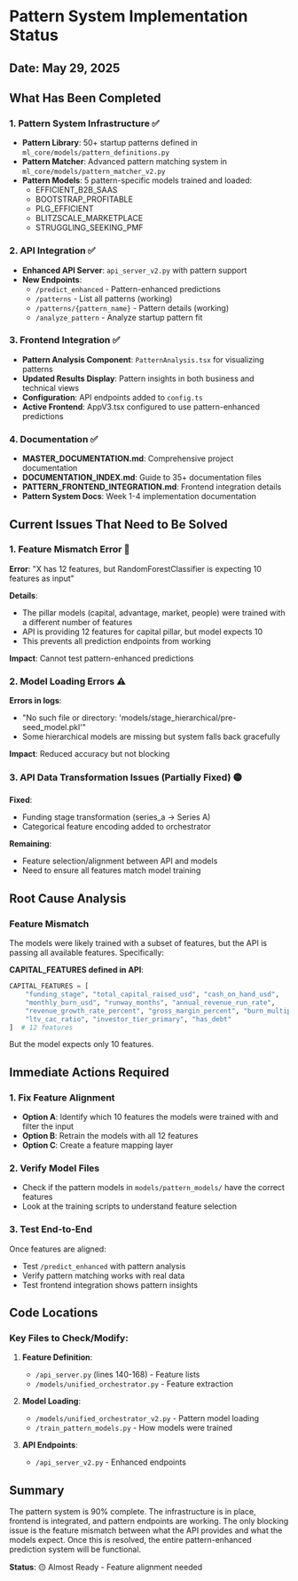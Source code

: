 # Pattern System Implementation Status

## Date: May 29, 2025

## What Has Been Completed

### 1. Pattern System Infrastructure ✅
- **Pattern Library**: 50+ startup patterns defined in `ml_core/models/pattern_definitions.py`
- **Pattern Matcher**: Advanced pattern matching system in `ml_core/models/pattern_matcher_v2.py`
- **Pattern Models**: 5 pattern-specific models trained and loaded:
  - EFFICIENT_B2B_SAAS
  - BOOTSTRAP_PROFITABLE
  - PLG_EFFICIENT
  - BLITZSCALE_MARKETPLACE
  - STRUGGLING_SEEKING_PMF

### 2. API Integration ✅
- **Enhanced API Server**: `api_server_v2.py` with pattern support
- **New Endpoints**:
  - `/predict_enhanced` - Pattern-enhanced predictions
  - `/patterns` - List all patterns (working)
  - `/patterns/{pattern_name}` - Pattern details (working)
  - `/analyze_pattern` - Analyze startup pattern fit

### 3. Frontend Integration ✅
- **Pattern Analysis Component**: `PatternAnalysis.tsx` for visualizing patterns
- **Updated Results Display**: Pattern insights in both business and technical views
- **Configuration**: API endpoints added to `config.ts`
- **Active Frontend**: AppV3.tsx configured to use pattern-enhanced predictions

### 4. Documentation ✅
- **MASTER_DOCUMENTATION.md**: Comprehensive project documentation
- **DOCUMENTATION_INDEX.md**: Guide to 35+ documentation files
- **PATTERN_FRONTEND_INTEGRATION.md**: Frontend integration details
- **Pattern System Docs**: Week 1-4 implementation documentation

## Current Issues That Need to Be Solved

### 1. Feature Mismatch Error 🔴
**Error**: "X has 12 features, but RandomForestClassifier is expecting 10 features as input"

**Details**:
- The pillar models (capital, advantage, market, people) were trained with a different number of features
- API is providing 12 features for capital pillar, but model expects 10
- This prevents all prediction endpoints from working

**Impact**: Cannot test pattern-enhanced predictions

### 2. Model Loading Errors ⚠️
**Errors in logs**:
- "No such file or directory: 'models/stage_hierarchical/pre-seed_model.pkl'"
- Some hierarchical models are missing but system falls back gracefully

**Impact**: Reduced accuracy but not blocking

### 3. API Data Transformation Issues (Partially Fixed) 🟡
**Fixed**:
- Funding stage transformation (series_a → Series A)
- Categorical feature encoding added to orchestrator

**Remaining**:
- Feature selection/alignment between API and models
- Need to ensure all features match model training

## Root Cause Analysis

### Feature Mismatch
The models were likely trained with a subset of features, but the API is passing all available features. Specifically:

**CAPITAL_FEATURES defined in API**:
```python
CAPITAL_FEATURES = [
    "funding_stage", "total_capital_raised_usd", "cash_on_hand_usd", 
    "monthly_burn_usd", "runway_months", "annual_revenue_run_rate",
    "revenue_growth_rate_percent", "gross_margin_percent", "burn_multiple",
    "ltv_cac_ratio", "investor_tier_primary", "has_debt"
]  # 12 features
```

But the model expects only 10 features.

## Immediate Actions Required

### 1. Fix Feature Alignment
- **Option A**: Identify which 10 features the models were trained with and filter the input
- **Option B**: Retrain the models with all 12 features
- **Option C**: Create a feature mapping layer

### 2. Verify Model Files
- Check if the pattern models in `models/pattern_models/` have the correct features
- Look at the training scripts to understand feature selection

### 3. Test End-to-End
Once features are aligned:
- Test `/predict_enhanced` with pattern analysis
- Verify pattern matching works with real data
- Test frontend integration shows pattern insights

## Code Locations

### Key Files to Check/Modify:
1. **Feature Definition**: 
   - `/api_server.py` (lines 140-168) - Feature lists
   - `/models/unified_orchestrator.py` - Feature extraction

2. **Model Loading**:
   - `/models/unified_orchestrator_v2.py` - Pattern model loading
   - `/train_pattern_models.py` - How models were trained

3. **API Endpoints**:
   - `/api_server_v2.py` - Enhanced endpoints

## Summary

The pattern system is 90% complete. The infrastructure is in place, frontend is integrated, and pattern endpoints are working. The only blocking issue is the feature mismatch between what the API provides and what the models expect. Once this is resolved, the entire pattern-enhanced prediction system will be functional.

**Status**: 🟡 Almost Ready - Feature alignment needed